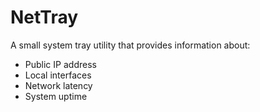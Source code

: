 NetTray
=======

A small system tray utility that provides information about:

* Public IP address
* Local interfaces
* Network latency
* System uptime
